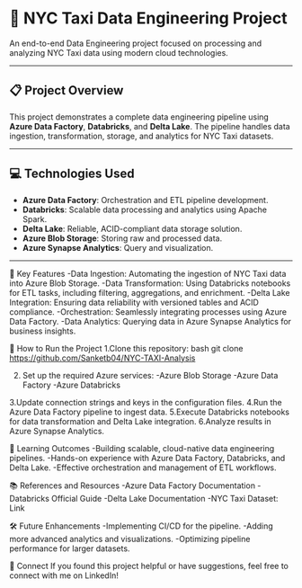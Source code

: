 # 🚖 NYC Taxi Data Engineering Project  

An end-to-end Data Engineering project focused on processing and analyzing NYC Taxi data using modern cloud technologies.  

---

## 📋 **Project Overview**  
This project demonstrates a complete data engineering pipeline using **Azure Data Factory**, **Databricks**, and **Delta Lake**. The pipeline handles data ingestion, transformation, storage, and analytics for NYC Taxi datasets.  

---

## 💻 **Technologies Used**  
- **Azure Data Factory**: Orchestration and ETL pipeline development.  
- **Databricks**: Scalable data processing and analytics using Apache Spark.  
- **Delta Lake**: Reliable, ACID-compliant data storage solution.  
- **Azure Blob Storage**: Storing raw and processed data.  
- **Azure Synapse Analytics**: Query and visualization.  

---

🔑 Key Features
-Data Ingestion: Automating the ingestion of NYC Taxi data into Azure Blob Storage.
-Data Transformation: Using Databricks notebooks for ETL tasks, including filtering, aggregations, and enrichment.
-Delta Lake Integration: Ensuring data reliability with versioned tables and ACID compliance.
-Orchestration: Seamlessly integrating processes using Azure Data Factory.
-Data Analytics: Querying data in Azure Synapse Analytics for business insights.

🚀 How to Run the Project
1.Clone this repository:
 bash
 git clone  https://github.com/Sanketb04/NYC-TAXI-Analysis

2. Set up the required Azure services:
-Azure Blob Storage
-Azure Data Factory
-Azure Databricks

3.Update connection strings and keys in the configuration files.
4.Run the Azure Data Factory pipeline to ingest data.
5.Execute Databricks notebooks for data transformation and Delta Lake integration.
6.Analyze results in Azure Synapse Analytics.

📘 Learning Outcomes
-Building scalable, cloud-native data engineering pipelines.
-Hands-on experience with Azure Data Factory, Databricks, and Delta Lake.
-Effective orchestration and management of ETL workflows.

📚 References and Resources
-Azure Data Factory Documentation
-Databricks Official Guide
-Delta Lake Documentation
-NYC Taxi Dataset: Link

🛠 Future Enhancements
-Implementing CI/CD for the pipeline.
-Adding more advanced analytics and visualizations.
-Optimizing pipeline performance for larger datasets.

🌟 Connect
If you found this project helpful or have suggestions, feel free to connect with me on LinkedIn!

